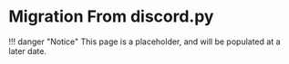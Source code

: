 # Migration From discord.py

!!! danger "Notice"
    This page is a placeholder, and will be populated at a later date.